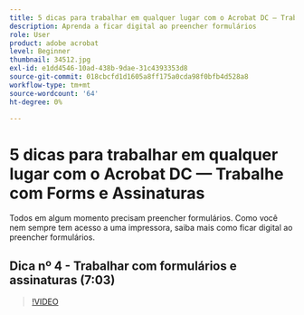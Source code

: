 ```yaml
---
title: 5 dicas para trabalhar em qualquer lugar com o Acrobat DC — Trabalhe com Forms e Assinaturas
description: Aprenda a ficar digital ao preencher formulários
role: User
product: adobe acrobat
level: Beginner
thumbnail: 34512.jpg
exl-id: e1dd4546-10ad-438b-9dae-31c4393353d8
source-git-commit: 018cbcfd1d1605a8ff175a0cda98f0bfb4d528a8
workflow-type: tm+mt
source-wordcount: '64'
ht-degree: 0%

---
```


# 5 dicas para trabalhar em qualquer lugar com o Acrobat DC — Trabalhe com Forms e Assinaturas

Todos em algum momento precisam preencher formulários. Como você nem sempre tem acesso a uma impressora, saiba mais como ficar digital ao preencher formulários.

## Dica nº 4 - Trabalhar com formulários e assinaturas (7:03)

>[!VIDEO](https://video.tv.adobe.com/v/34512)
